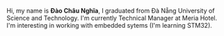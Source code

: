 Hi, my name is **Đào Châu Nghĩa**, I graduated from Đà Nẵng University of Science and Technology.
I'm currently Technical Manager at Meria Hotel.
I'm interesting in working with embedded sytems (I'm learning STM32).
